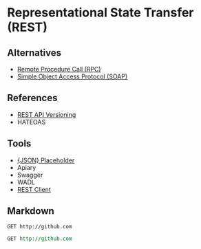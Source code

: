 # Representational State Transfer (REST)

<!--
https://www.linkedin.com/learning/paths/become-a-restful-api-developer

https://www.linkedin.com/learning/programming-foundations-apis-and-web-services/communicate-on-the-web-using-services
https://www.linkedin.com/learning/introduction-to-web-apis/what-is-an-api
https://www.linkedin.com/learning/learning-rest-apis/welcome
https://www.linkedin.com/learning/designing-restful-apis/welcome
https://www.linkedin.com/learning/api-testing-and-validation/welcome

https://www.linkedin.com/learning/building-apis-with-swagger-and-the-openapi-specification/open-source-tools
https://www.linkedin.com/learning/building-apis-with-swagger-and-the-openapi-specification/building-apis-with-swagger

https://app.pluralsight.com/library/courses/rest-fundamental/table-of-contents
https://www.youtube.com/watch?v=_1xa8Bsho6A
-->

## Alternatives

- [Remote Procedure Call (RPC)](/rpc.md)
- [Simple Object Access Protocol (SOAP)](/soap.md)

## References

- [REST API Versioning](https://restfulapi.net/versioning/)
- HATEOAS

## Tools

- [{JSON} Placeholder](https://jsonplaceholder.typicode.com/)
- Apiary
- Swagger
- WADL
- [REST Client](/rest-client.md)

## Markdown

```http
GET http://github.com
```

```rest
GET http://github.com
```
